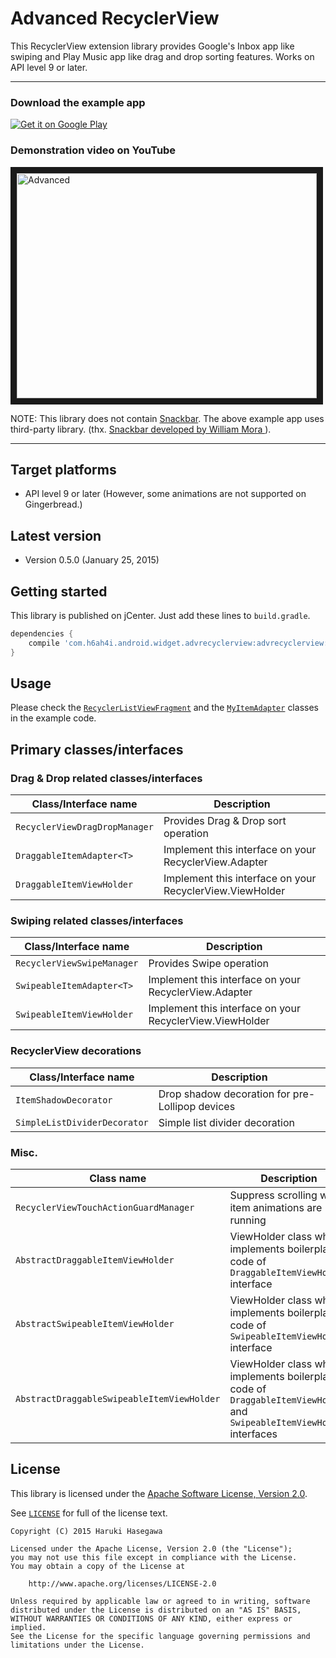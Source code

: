 Advanced RecyclerView
===============

This RecyclerView extension library provides Google's Inbox app like swiping and Play Music app like drag and drop sorting features. Works on API level 9 or later.

---

### Download the example app

<a href="https://play.google.com/store/apps/details?id=com.h6ah4i.android.example.advrecyclerview">
<img alt="Get it on Google Play"
src="https://developer.android.com/images/brand/en_generic_rgb_wo_60.png" />
</a>


### Demonstration video on YouTube

<a href="http://www.youtube.com/watch?feature=player_embedded&v=R9uc9-1ETaU" target="_blank">
<img src="http://img.youtube.com/vi/R9uc9-1ETaU/0.jpg" alt="Advanced" width="480" height="360" border="10" />
</a>

NOTE: This library does not contain [Snackbar](http://www.google.com/design/spec/components/snackbars-toasts.html). The above example app uses third-party library. (thx. [Snackbar developed by William Mora ](https://github.com/nispok/snackbar)).

---

Target platforms
---

- API level 9 or later  (However, some animations are not supported on Gingerbread.)


Latest version
---

- Version 0.5.0  (January 25, 2015)

Getting started
---

This library is published on jCenter. Just add these lines to `build.gradle`.

```groovy
dependencies {
    compile 'com.h6ah4i.android.widget.advrecyclerview:advrecyclerview:0.5.0'
}
```

Usage
---

Please check the [`RecyclerListViewFragment`](example/src/main/java/com/h6ah4i/android/example/advrecyclerview/demo/fragment/RecyclerListViewFragment.java) and the
[`MyItemAdapter`](example/src/main/java/com/h6ah4i/android/example/advrecyclerview/demo/MyItemAdapter.java)  classes in the example code.


Primary classes/interfaces
---

### Drag & Drop related classes/interfaces

| Class/Interface name                  | Description                                              |
|---------------------------------------|----------------------------------------------------------|
| `RecyclerViewDragDropManager`         | Provides Drag & Drop sort operation                      |
| `DraggableItemAdapter<T>`             | Implement this interface on your RecyclerView.Adapter    |
| `DraggableItemViewHolder`             | Implement this interface on your RecyclerView.ViewHolder |


### Swiping related classes/interfaces

| Class/Interface name                  | Description                                              |
|---------------------------------------|----------------------------------------------------------|
| `RecyclerViewSwipeManager`            | Provides Swipe operation                             　  |
| `SwipeableItemAdapter<T>`             | Implement this interface on your RecyclerView.Adapter    |
| `SwipeableItemViewHolder`             | Implement this interface on your RecyclerView.ViewHolder |


### RecyclerView decorations

| Class/Interface name                  | Description                                              |
|---------------------------------------|----------------------------------------------------------|
| `ItemShadowDecorator`                 | Drop shadow decoration for pre-Lollipop devices          |
| `SimpleListDividerDecorator`          | Simple list divider decoration                           |


### Misc.

| Class name                                 | Description                                              |
|--------------------------------------------|----------------------------------------------------------|
| `RecyclerViewTouchActionGuardManager`      | Suppress scrolling while item animations are running     |
| `AbstractDraggableItemViewHolder`          | ViewHolder class which implements boilerplate code of `DraggableItemViewHolder` interface      |
| `AbstractSwipeableItemViewHolder`          | ViewHolder class which implements boilerplate code of `SwipeableItemViewHolder` interface      |
| `AbstractDraggableSwipeableItemViewHolder` | ViewHolder class which implements boilerplate code of `DraggableItemViewHolder` and `SwipeableItemViewHolder` interfaces      |


License
---

This library is licensed under the [Apache Software License, Version 2.0](http://www.apache.org/licenses/LICENSE-2.0).

See [`LICENSE`](LICENSE) for full of the license text.

    Copyright (C) 2015 Haruki Hasegawa

    Licensed under the Apache License, Version 2.0 (the "License");
    you may not use this file except in compliance with the License.
    You may obtain a copy of the License at

        http://www.apache.org/licenses/LICENSE-2.0

    Unless required by applicable law or agreed to in writing, software
    distributed under the License is distributed on an "AS IS" BASIS,
    WITHOUT WARRANTIES OR CONDITIONS OF ANY KIND, either express or implied.
    See the License for the specific language governing permissions and
    limitations under the License.
